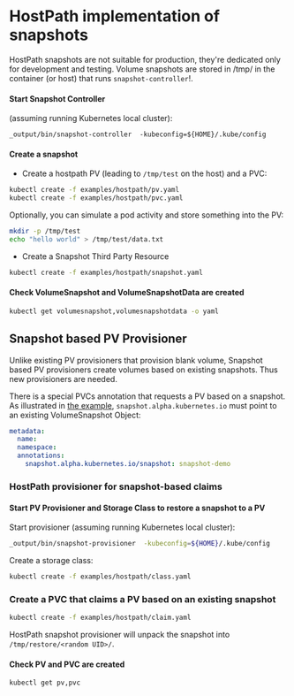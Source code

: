 # HostPath implementation of snapshots

HostPath snapshots are not suitable for production, they're dedicated only
for development and testing. Volume snapshots are stored in /tmp/ in the
container (or host) that runs `snapshot-controller`!.

#### Start Snapshot Controller

(assuming running Kubernetes local cluster):

```
_output/bin/snapshot-controller  -kubeconfig=${HOME}/.kube/config
```

####  Create a snapshot
 * Create a hostpath PV (leading to `/tmp/test` on the host) and a PVC:
```bash
kubectl create -f examples/hostpath/pv.yaml
kubectl create -f examples/hostpath/pvc.yaml
```

Optionally, you can simulate a pod activity and store something into the PV:
```bash
mkdir -p /tmp/test
echo "hello world" > /tmp/test/data.txt
```

 * Create a Snapshot Third Party Resource

```bash
kubectl create -f examples/hostpath/snapshot.yaml
```

#### Check VolumeSnapshot and VolumeSnapshotData are created

```bash
kubectl get volumesnapshot,volumesnapshotdata -o yaml
```

## Snapshot based PV Provisioner

Unlike existing PV provisioners that provision blank volume, Snapshot based PV provisioners create volumes based on existing snapshots. Thus new provisioners are needed.

There is a special PVCs annotation that requests a PV based on a snapshot. As illustrated in [the example](examples/hostpath/claim.yaml), `snapshot.alpha.kubernetes.io` must point to an existing VolumeSnapshot Object:
```yaml
metadata:
  name:
  namespace:
  annotations:
    snapshot.alpha.kubernetes.io/snapshot: snapshot-demo
```

### HostPath provisioner for snapshot-based claims

#### Start PV Provisioner and Storage Class to restore a snapshot to a PV

Start provisioner (assuming running Kubernetes local cluster):
```bash
_output/bin/snapshot-provisioner  -kubeconfig=${HOME}/.kube/config
```

Create a storage class:
```bash
kubectl create -f examples/hostpath/class.yaml
```

### Create a PVC that claims a PV based on an existing snapshot

```bash
kubectl create -f examples/hostpath/claim.yaml
```

HostPath snapshot provisioner will unpack the snapshot into `/tmp/restore/<random UID>/`.

#### Check PV and PVC are created

```bash
kubectl get pv,pvc
```
